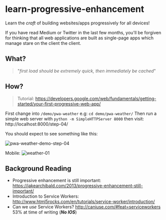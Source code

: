 # learn-progressive-enhancement

Learn the *craft* of building websites/apps progressively for all devices!

If you have read Medium or Twitter in the last few months,
you'll be forgiven for thinking that all web applications are built
as single-page apps which manage stare on the client the client.

## What?

> "*first load should be extremely quick, then immediately be cached*"

## How?

> Tutorial: https://developers.google.com/web/fundamentals/getting-started/your-first-progressive-web-app/

First change into `/demo/pwa-weather` e.g: `cd demo/pwa-weather/`
Then run a simple web server with `python -m SimpleHTTPServer 8000`
then visit: http://localhost:8000/step-04/

You should expect to see something like this:

![pwa-weather-demo-step-04](https://cloud.githubusercontent.com/assets/194400/15094655/06567e26-14a3-11e6-865a-1ae55a325f75.png)

Mobile:
![weather-01](https://cloud.githubusercontent.com/assets/194400/15094854/118371fe-14a9-11e6-93b0-7ad02d567d33.png)


## Background Reading

+ Progressive enhancement is still important:
https://jakearchibald.com/2013/progressive-enhancement-still-important/
+ Introduction to Service Workers:
http://www.html5rocks.com/en/tutorials/service-worker/introduction/
+ Can we *use* Service Workers?
http://caniuse.com/#feat=serviceworkers 53% at time of writing (***No IOS***)
